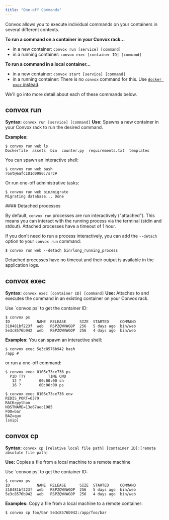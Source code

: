```yaml
---
title: "One-off Commands"
---
```


Convox allows you to execute individual commands on your containers in several different contexts.

<div class="block-callout block-show-callout type-info" markdown="1">

**To run a command on a container in your Convox rack...**

* in a new container: `convox run [service] [command]`
* in a running container: `convox exec [container ID] [command]`

**To run a command in a local container...**

* in a new container: `convox start [service] [command]`
* in a running container: There is no `convox` command for this. Use [`docker exec` instead](https://docs.docker.com/engine/reference/commandline/exec/).
</div>

We'll go into more detail about each of these commands below.


## convox run

**Syntax:** `convox run [service] [command]`
**Use:** Spawns a new container in your Convox rack to run the desired command.

**Examples:**

```
$ convox run web ls
Dockerfile  assets  bin  counter.py  requirements.txt  templates
```

You can spawn an interactive shell:

```
$ convox run web bash
root@eafc101d0980:/src#
```

Or run one-off administrative tasks:

```
$ convox run web bin/migrate
Migrating database... Done
```

<div class="block-callout block-show-callout type-info" markdown="1">
#### Detached processes

By default, `convox run` processes are run interactively ("attached"). This means you can interact with the running process via the terminal (stdin and stdout). Attached processes have a timeout of 1 hour.

If you don't need to run a process interactively, you can add the `--detach` option to your `convox run` command:

```
$ convox run web --detach bin/long_running_process
```

Detached processes have no timeout and their output is available in the application logs.
</div>


## convox exec

**Syntax:** `convox exec [container ID] [command]`
**Use:** Attaches to and executes the command in an existing container on your Convox rack.

<div class="block-callout block-show-callout type-info" markdown="1">
Use `convox ps` to get the container ID:

```
$ convox ps
ID            NAME  RELEASE      SIZE  STARTED     COMMAND
310481bf223f  web   RSPZQWVWGOP  256   5 days ago  bin/web
5e3c8576b942  web   RSPZQWVWGOP  256   4 days ago  bin/web
```
</div>

**Examples:**
You can spawn an interactive shell:

```
$ convox exec 5e3c8576b942 bash
/app #
```

or run a one-off command:

```
$ convox exec 0105c73ce736 ps
  PID TTY          TIME CMD
   12 ?        00:00:00 sh
   16 ?        00:00:00 ps
```

```
$ convox exec 0105c73ce736 env
REDIS_PORT=6379
RACK=python
HOSTNAME=13e67aec1985
FOO=bar
BAZ=qux
[snip]
```

## convox cp

**Syntax:** `convox cp [relative local file path] [container ID]:[remote absolute file path]`

**Use:** Copies a file from a local machine to a remote machine

<div class="block-callout block-show-callout type-info" markdown="1">
Use `convox ps` to get the container ID:

```
$ convox ps
ID            NAME  RELEASE      SIZE  STARTED     COMMAND
310481bf223f  web   RSPZQWVWGOP  256   5 days ago  bin/web
5e3c8576b942  web   RSPZQWVWGOP  256   4 days ago  bin/web
```
</div>

**Examples:**
Copy a file from a local machine to a remote container:

```
$ convox cp foo/bar 5e3c8576b942:/app/foo/bar
```

